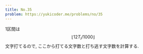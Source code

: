 ```yaml
---
title: No.35
problem: https://yukicoder.me/problems/no/35
---
```

1区間は $$ \lfloor 12T_i/1000 \rfloor $$ 文字打てるので, ここから打てる文字数と打ち逃す文字数を計算する.
